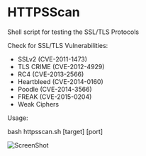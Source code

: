 # HTTPSScan
Shell script for testing the SSL/TLS Protocols

Check for SSL/TLS Vulnerabilities:

* SSLv2 (CVE-2011-1473)
* TLS CRIME (CVE-2012-4929)
* RC4 (CVE-2013-2566)
* Heartbleed (CVE-2014-0160) 
* Poodle (CVE-2014-3566)
* FREAK (CVE-2015-0204)
* Weak Ciphers

Usage:

bash httpsscan.sh [target] [port]

![ScreenShot](http://alexos.org/wp-content/uploads/2015/04/httpsscan5.png)
